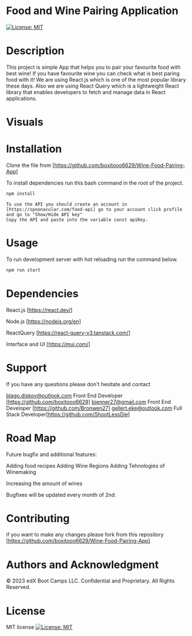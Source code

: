 # Food and Wine Pairing Application
[![License: MIT](https://img.shields.io/badge/License-MIT-yellow.svg)](https://opensource.org/licenses/MIT)


# Description

This project is simple App that helps you to pair your favourite food with best wine! 
If you have favourite wine you can check what is best paring food with it! 
We are using React.js which is one of the most popular library these days.
Also we are using React Query which is a lightweight React library that enables developers to fetch and manage data in React applications. 

# Visuals


# Installation

Clone the file from [https://github.com/boxitooo6629/Wine-Food-Pairing-App]

To install dependencies run this bash command in the root of the project.

```bash 
npm install
```

```
To use the API you should create an account in [https://spoonacular.com/food-api] go to your account click profile and go to "Show/Hide API key"
Copy the API and paste into the variable const apiKey.

```

# Usage 
To run development server with hot reloading run the command below.

```bash 
npm run start
```

# Dependencies

React.js [https://react.dev/]

Node.js [https://nodejs.org/en]

ReactQuery [https://react-query-v3.tanstack.com/] 

Interface and UI [https://mui.com/]

# Support

If you have any questions please don't hesitate and contact 

blago.diskov@outlook.com Front End Developer [https://github.com/boxitooo6629]
bjenner27@gmail.com      Front End Developer [https://github.com/Bronwen27]
gellert.eke@outlook.com  Full Stack Developer[https://github.com/ShootLessDie]


# Road Map

Future bugfix and additional features:

Adding food recipes
Adding Wine Regions
Adding Tehnologies of Winemaking

Increasing the amount of wines

Bugfixes will be updated every month of 2nd.

# Contributing

if you want to make any changes please fork from this repository [https://github.com/boxitooo6629/Wine-Food-Pairing-App]

# Authors and Acknowledgment

© 2023 edX Boot Camps LLC. Confidential and Proprietary. All Rights Reserved.

# License

MIT license
[![License: MIT](https://img.shields.io/badge/License-MIT-yellow.svg)](https://opensource.org/licenses/MIT)